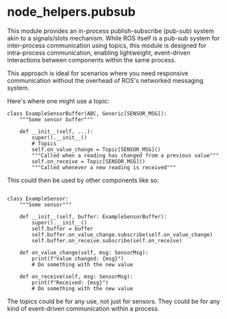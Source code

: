 # node_helpers.pubsub

This module provides an in-process publish-subscribe (pub-sub) system akin to a signals/slots mechanism. While ROS itself is a pub-sub system for inter-process communication using topics, this module is designed for intra-process communication, enabling lightweight, event-driven interactions between components within the same process.

This approach is ideal for scenarios where you need responsive communication without the overhead of ROS's networked messaging system.


Here's where one might use a topic:

```python3
class ExampleSensorBuffer(ABC, Generic[SENSOR_MSG]):
    """Some sensor buffer"""

    def __init__(self, ...):
        super().__init__()
        # Topics
        self.on_value_change = Topic[SENSOR_MSG]()
        """Called when a reading has changed from a previous value"""
        self.on_receive = Topic[SENSOR_MSG]()
        """Called whenever a new reading is received"""
```

This could then be used by other components like so:

```python3

class ExampleSensor:
    """Some sensor"""

    def __init__(self, buffer: ExampleSensorBuffer):
        super().__init__()
        self.buffer = buffer
        self.buffer.on_value_change.subscribe(self.on_value_change)
        self.buffer.on_receive.subscribe(self.on_receive)

    def on_value_change(self, msg: SensorMsg):
        print(f"Value changed: {msg}")
        # Do something with the new value

    def on_receive(self, msg: SensorMsg):
        print(f"Received: {msg}")
        # Do something with the new value
```

The topics could be for any use, not just for sensors. They could be for any kind of event-driven communication within a process.